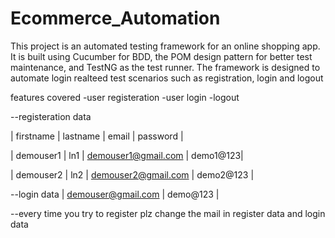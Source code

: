 # Ecommerce_Automation
This project is an automated testing framework for an online shopping app. It is built using Cucumber for BDD, the POM design pattern for better test maintenance, and TestNG as the test runner. The framework is designed to automate login realteed test scenarios such as  registration, login and logout

features  covered
-user registeration
-user login
-logout

--registeration data

| firstname        | lastname | email       | password  |

| demouser1  | ln1   | demouser1@gmail.com  | demo1@123|

| demouser2  | ln2      | demouser2@gmail.com    | demo2@123  |

--login data
| demouser@gmail.com         | demo@123 |


--every time you try to register plz change the mail in register data and login data


